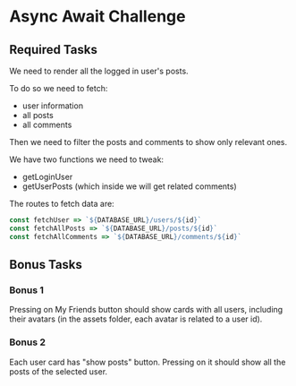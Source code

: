 # Async Await Challenge

## Required Tasks

We need to render all the logged in user's posts.

To do so we need to fetch:

- user information
- all posts
- all comments

Then we need to filter the posts and comments to show only relevant ones.

We have two functions we need to tweak:

- getLoginUser
- getUserPosts (which inside we will get related comments)

The routes to fetch data are:

```js
const fetchUser => `${DATABASE_URL}/users/${id}`
const fetchAllPosts => `${DATABASE_URL}/posts/${id}`
const fetchAllComments => `${DATABASE_URL}/comments/${id}`
```

## Bonus Tasks

### Bonus 1

Pressing on My Friends button should show cards with all users, including their avatars (in the assets folder, each avatar is related to a user id).

### Bonus 2

Each user card has "show posts" button.
Pressing on it should show all the posts of the selected user.
